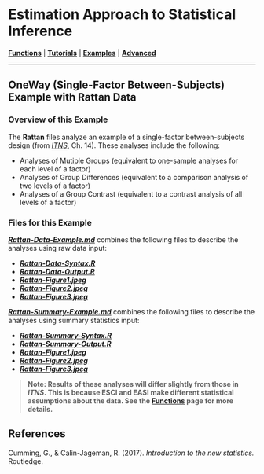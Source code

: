 # Estimation Approach to Statistical Inference

[**Functions**](../../A-Functions) | 
[**Tutorials**](../../B-Tutorials) | 
[**Examples**](../../C-Examples) | 
[**Advanced**](../../D-Advanced)

---

## OneWay (Single-Factor Between-Subjects) Example with Rattan Data

### Overview of this Example

The **Rattan** files analyze an example of a single-factor between-subjects design (from _[ITNS](https://thenewstatistics.com/itns/ "Introduction to the New Statistics")_, Ch. 14). These analyses include the following:

- Analyses of Mutiple Groups (equivalent to one-sample analyses for each level of a factor)
- Analyses of Group Differences (equivalent to a comparison analysis of two levels of a factor)
- Analyses of a Group Contrast (equivalent to a contrast analysis of all levels of a factor)

### Files for this Example

[**_Rattan-Data-Example.md_**](./Rattan-Summary-Example.md) combines the following files to describe the analyses using raw data input:

- [**_Rattan-Data-Syntax.R_**](./Rattan-Data-Syntax.R)
- [**_Rattan-Data-Output.R_**](./Rattan-Data-Output.R)
- [**_Rattan-Figure1.jpeg_**](./Rattan-Figure1.jpeg)
- [**_Rattan-Figure2.jpeg_**](./Rattan-Figure2.jpeg)
- [**_Rattan-Figure3.jpeg_**](./Rattan-Figure3.jpeg) 

[**_Rattan-Summary-Example.md_**](./Rattan-Summary-Example.md) combines the following files to describe the analyses using summary statistics input:

- [**_Rattan-Summary-Syntax.R_**](./Rattan-Summary-Syntax.R)
- [**_Rattan-Summary-Output.R_**](./Rattan-Summary-Output.R)
- [**_Rattan-Figure1.jpeg_**](./Rattan-Figure1.jpeg)
- [**_Rattan-Figure2.jpeg_**](./Rattan-Figure2.jpeg)
- [**_Rattan-Figure3.jpeg_**](./Rattan-Figure3.jpeg) 

> **Note: Results of these analyses will differ slightly from those in _ITNS_. This is because ESCI and EASI make different statistical assumptions about the data. See the [**Functions**](https://github.com/cwendorf/EASI/tree/master/A-Functions) page for more details.**

## References

Cumming, G., & Calin-Jageman, R. (2017). _Introduction to the new statistics._ Routledge.
